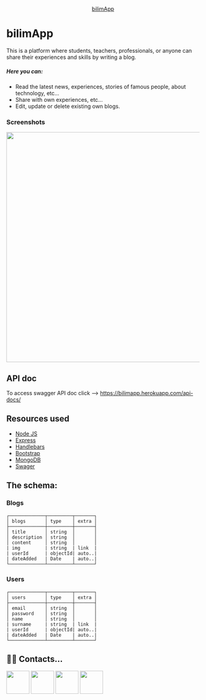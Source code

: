 <p align="center">
  <a href="https://bilimapp.herokuapp.com/">
    bilimApp<br/>
  </a>
</p>

# bilimApp
This is a platform where students, teachers, professionals, or anyone can share their experiences and skills by writing a blog.

##### Here you can:
- Read the latest news, experiences, stories of famous people, about technology, etc...
- Share with own experiences, etc...
- Edit, update or delete existing own blogs.

### Screenshots
<a href="https://i.imgur.com/6fubOnL.png"><img src="https://i.imgur.com/6fubOnL.png" width="600px"></a>

## API doc

To access swagger API doc click -->  <a href ="https://bilimapp.herokuapp.com/api-docs/">https://bilimapp.herokuapp.com/api-docs/</a>


## Resources used

- [Node JS](https://nodejs.org/en/about/)
- [Express](https://expressjs.com/ru/)
- [Handlebars](https://handlebarsjs.com/)
- [Bootstrap](https://getbootstrap.com/)
- [MongoDB](https://www.mongodb.com/)
- [Swager](https://swagger.io/)


## The schema:

### Blogs
```
┌─────────────┬─────────┬───────┐
│ blogs       │ type    │ extra │
├─────────────┼─────────┼───────┤
│ title       │ string  │       │
│ description │ string  │       │
│ content     │ string  │       │
| img         | string  | link  |
| userId      | objectId| auto..|
| dateAdded   | Date    | auto..|
└─────────────┴─────────┴───────┘
```
### Users
```
┌─────────────┬─────────┬───────┐
│ users       │ type    │ extra │
├─────────────┼─────────┼───────┤
│ email       │ string  │       │
│ password    │ string  │       │
│ name        │ string  │       │
| surname     | string  | link  |
| userId      | objectId| auto..|
| dateAdded   | Date    | auto..|
└─────────────┴─────────┴───────┘
```
## ‍👨‍💻 ‍Contacts...

<a href="https://www.instagram.com/kuba.asanovv/"><img src="https://img.icons8.com/color/48/000000/instagram" width="60"></a>
<a href="https://www.linkedin.com/in/kubanych-asanov-07394b1b4/"><img src="https://img.icons8.com/color/48/000000/linkedin-circled.png" width="60"></a>
<a href="https://www.youtube.com/channel/UCneGkwC2dxnOc10q1Zlc0GQ"><img src="https://img.icons8.com/color/48/000000/youtube-play.png" width="60"></a>
<a href="https://kuba.go.kg/"><img src="https://img.icons8.com/ultraviolet/40/000000/domain.png" width="60"></a>